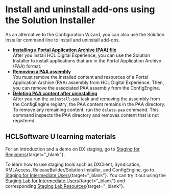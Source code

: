 # Install and uninstall add-ons using the Solution Installer

As an alternative to the Configuration Wizard, you can also use the Solution Installer command line to install and uninstall add-ons.

-   **[Installing a Portal Application Archive (PAA) file](inst_paa.md)**  
After you install HCL Digital Experience, you can use the Solution Installer to install applications that are in the Portal Application Archive (PAA) format.
-   **[Removing a PAA assembly](remove_assembly.md)**  
You must remove the installed content and resources of a Portal Application Archive (PAA) assembly from HCL Digital Experience. Then, you can remove the associated PAA assembly from the ConfigEngine.
-   **[Deleting PAA content after uninstalling](delete_paa.md)**  
After you run the `uninstall-paa` task and removing the assembly from the ConfigEngine registry, the PAA content remains in the PAA directory. To remove any remaining content, run the `delete-paa` command. This command inspects the PAA directory and removes content that is not registered.

## HCLSoftware U learning materials

For an introduction and a demo on DX staging, go to [Staging for Beginners](https://hclsoftwareu.hcltechsw.com/component/axs/?view=sso_config&id=3&forward=https%3A%2F%2Fhclsoftwareu.hcltechsw.com%2Fcourses%2Flesson%2F%3Fid%3D505){target="_blank"}.

To learn how to use staging tools such as DXClient, Syndication, XMLAccess, ReleaseBuilder/Solution Installer, and ConfigEngine, go to [Staging for Intermediate Users](https://hclsoftwareu.hcltechsw.com/component/axs/?view=sso_config&id=3&forward=https%3A%2F%2Fhclsoftwareu.hcltechsw.com%2Fcourses%2Flesson%2F%3Fid%3D3328){target="_blank"}. You can try it out using the [Staging Lab for Intermediate Users](https://hclsoftwareu.hcltechsw.com/images/Lc4sMQCcN5uxXmL13gSlsxClNTU3Mjc3NTc4MTc2/DS_Academy/DX/Administrator/HDX-ADM-200_Staging_Lab.pdf){target="_blank"} and corresponding [Staging Lab Resources](https://hclsoftwareu.hcltechsw.com/images/Lc4sMQCcN5uxXmL13gSlsxClNTU3Mjc3NTc4MTc2/DS_Academy/DX/Administrator/HDX-ADM-200_Staging_Lab_Resources.zip){target="_blank"}.
